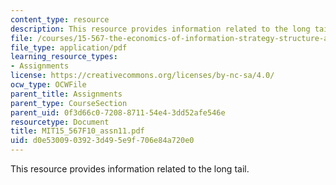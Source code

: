 ```yaml
---
content_type: resource
description: This resource provides information related to the long tail.
file: /courses/15-567-the-economics-of-information-strategy-structure-and-pricing-fall-2010/d0e5300903923d495e9f706e84a720e0_MIT15_567F10_assn11.pdf
file_type: application/pdf
learning_resource_types:
- Assignments
license: https://creativecommons.org/licenses/by-nc-sa/4.0/
ocw_type: OCWFile
parent_title: Assignments
parent_type: CourseSection
parent_uid: 0f3d66c0-7208-8711-54e4-3dd52afe546e
resourcetype: Document
title: MIT15_567F10_assn11.pdf
uid: d0e53009-0392-3d49-5e9f-706e84a720e0
---
```

This resource provides information related to the long tail.